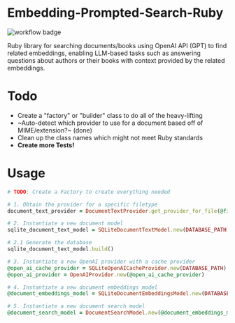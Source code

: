 # Embedding-Prompted-Search-Ruby
![workflow badge](https://github.com/hwvs/Embedding-Prompted-Search-Ruby/actions/workflows/ruby.yml/badge.svg)

Ruby library for searching documents/books using OpenAI API (GPT) to find related embeddings, enabling LLM-based tasks such as answering questions about authors or their books with context provided by the related embeddings.

# Todo
- Create a "factory" or "builder" class to do all of the heavy-lifting
- ~Auto-detect which provider to use for a document based off of MIME/extension?~ (done)
- Clean up the class names which might not meet Ruby standards
- **Create more Tests!**

# Usage
```ruby
# TODO: Create a Factory to create everything needed

# 1. Obtain the provider for a specific filetype
document_text_provider = DocumentTextProvider.get_provider_for_file(@filename)

# 2. Instantiate a new document model
sqlite_document_text_model = SQLiteDocumentTextModel.new(DATABASE_PATH, document_text_provider)

# 2.1 Generate the database
sqlite_document_text_model.build()

# 3. Instantiate a new OpenAI provider with a cache provider
@open_ai_cache_provider = SQLiteOpenAICacheProvider.new(DATABASE_PATH)
@open_ai_provider = OpenAIProvider.new(@open_ai_cache_provider)

# 4. Instantiate a new document embeddings model
@document_embeddings_model = SQLiteDocumentEmbeddingsModel.new(DATABASE_PATH, sqlite_document_text_model, @open_ai_provider)

# 5. Instantiate a new document search model
@document_search_model = DocumentSearchModel.new(@document_embeddings_model)
```
